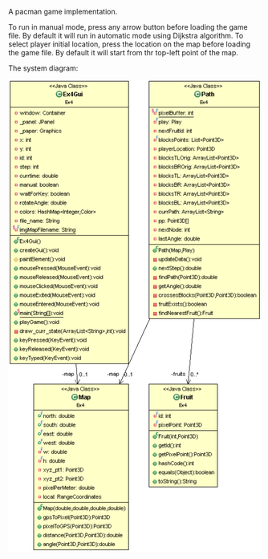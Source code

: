 A pacman game implementation.

To run in manual mode, press any arrow button before loading the game file. By default it will run in automatic mode using Dijkstra algorithm.
To select player initial location, press the location on the map before loading the game file. By default it will start from thr top-left point of the map.

The system diagram:

![My image](classDiagram.gif)
